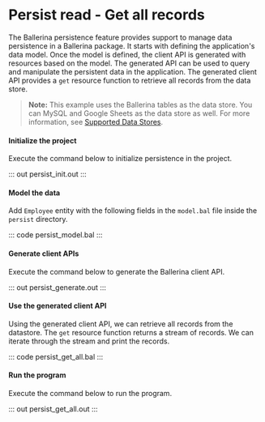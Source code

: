 # Persist read - Get all records

The Ballerina persistence feature provides support to manage data persistence in a Ballerina package. It starts with defining the application's data model. Once the model is defined, the client API is generated with resources based on the model. The generated
API can be used to query and manipulate the persistent data in the application.
The generated client API provides a `get` resource function to retrieve all records from the data store.

> **Note:** This example uses the Ballerina tables as the data store. You can MySQL and Google Sheets as the data store as well. For more information, see [Supported Data Stores](/learn/supported-data-stores/).

#### Initialize the project
Execute the command below to initialize persistence in the project.

::: out persist_init.out :::

#### Model the data

Add `Employee` entity with the following fields in the `model.bal` file inside the `persist` directory.

::: code persist_model.bal :::

#### Generate client APIs
Execute the command below to generate the Ballerina client API.

::: out persist_generate.out :::

#### Use the generated client API

Using the generated client API, we can retrieve all records from the datastore. The `get` resource function returns a stream of records. We can iterate through the stream and print the records.

::: code persist_get_all.bal :::

#### Run the program

Execute the command below to run the program.

::: out persist_get_all.out :::
